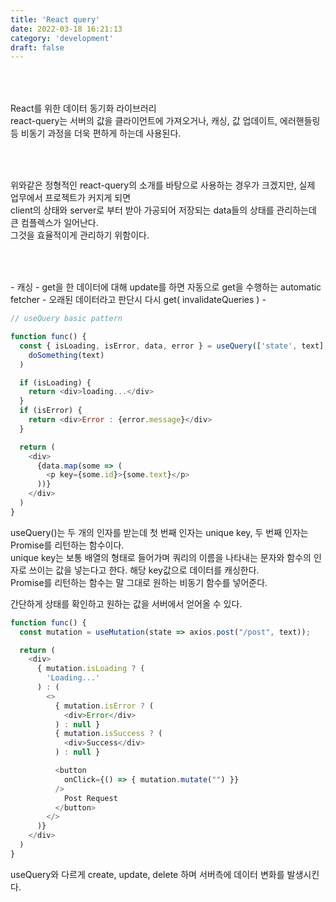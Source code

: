 ```yaml
---
title: 'React query'
date: 2022-03-18 16:21:13
category: 'development'
draft: false
---
```


<h3 style="color:#0230">React-query란?</h3>

React를 위한 데이터 동기화 라이브러리 <br />
react-query는 서버의 값을 클라이언트에 가져오거나, 캐싱, 값 업데이트, 에러핸들링 등 비동기 과정을 더욱 편하게 하는데 사용된다.<br />

<h3 style="color:#0230">React-query를 사용하는 이유는 뭘까?</h3>

위와같은 정형적인 react-query의 소개를 바탕으로 사용하는 경우가 크겠지만, 실제 업무에서 프로젝트가 커지게 되면<br />
client의 상태와 server로 부터 받아 가공되어 저장되는 data들의 상태를 관리하는데 큰 컴플렉스가 일어난다.<br />
그것을 효율적이게 관리하기 위함이다.<br />

<h3 style="color:#0230">React-query의 장점</h3>
- 캐싱
- get을 한 데이터에 대해 update를 하면 자동으로 get을 수행하는 automatic fetcher
- 오래된 데이터라고 판단시 다시 get( invalidateQueries )
-

```javascript
// useQuery basic pattern

function func() {
  const { isLoading, isError, data, error } = useQuery(['state', text], () =>
    doSomething(text)
  )

  if (isLoading) {
    return <div>loading...</div>
  }
  if (isError) {
    return <div>Error : {error.message}</div>
  }

  return (
    <div>
      {data.map(some => (
        <p key={some.id}>{some.text}</p>
      ))}
    </div>
  )
}
```

useQuery()는 두 개의 인자를 받는데 첫 번째 인자는 unique key, 두 번째 인자는 Promise를 리턴하는 함수이다.<br />
unique key는 보통 배열의 형태로 들어가며 쿼리의 이름을 나타내는 문자와 함수의 인자로 쓰이는 값을 넣는다고 한다. 해당 key값으로 데이터를 캐싱한다.<br />
Promise를 리턴하는 함수는 말 그대로 원하는 비동기 함수를 넣어준다.<br />

간단하게 상태를 확인하고 원하는 값을 서버에서 얻어올 수 있다.

```javascript
function func() {
  const mutation = useMutation(state => axios.post("/post", text));

  return (
    <div>
      { mutation.isLoading ? (
        'Loading...'
      ) : (
        <>
          { mutation.isError ? (
            <div>Error</div>
          ) : null }
          { mutation.isSuccess ? (
            <div>Success</div>
          ) : null }

          <button
            onClick={() => { mutation.mutate("") }}
          />
            Post Request
          </button>
        </>
      )}
    </div>
  )
}
```

useQuery와 다르게 create, update, delete 하며 서버측에 데이터 변화를 발생시킨다.<br />
